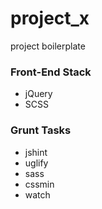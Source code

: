 # project_x
project boilerplate

### Front-End Stack
+ jQuery
+ SCSS

### Grunt Tasks
+ jshint
+ uglify
+ sass
+ cssmin
+ watch
